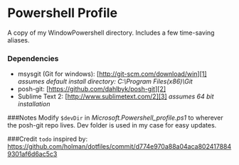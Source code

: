 # Powershell Profile

A copy of my WindowPowershell directory. Includes a few time-saving aliases.

### Dependencies
* msysgit (Git for windows): [http://git-scm.com/download/win][1] *assumes default install directory: C:\Program Files(x86)\Git*
* posh-git: [https://github.com/dahlbyk/posh-git][2]
* Sublime Text 2: [http://www.sublimetext.com/2][3] *assumes 64 bit installation*

###Notes
Modify `$devDir`  in *Microsoft.Powershell_profile.ps1* to wherever the posh-git repo lives. Dev folder is used in my case for easy updates.

###Credit
`todo` inspired by: [https://github.com/holman/dotfiles/commit/d774e970a88a04aca8024178849301af6d6ac5c3
][4]

[1]: http://git-scm.com/download/win
[2]: https://github.com/dahlbyk/posh-git
[3]: http://www.sublimetext.com/2
[4]: https://github.com/holman/dotfiles/commit/d774e970a88a04aca8024178849301af6d6ac5c3